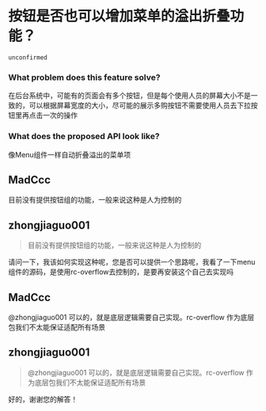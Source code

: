 # 按钮是否也可以增加菜单的溢出折叠功能？

`unconfirmed`

### What problem does this feature solve?

在后台系统中，可能有的页面会有多个按钮，但是每个使用人员的屏幕大小不是一致的，可以根据屏幕宽度的大小，尽可能的展示多购按钮不需要使用人员去下拉按钮里再点击一次的操作

### What does the proposed API look like?

像Menu组件一样自动折叠溢出的菜单项

<!-- generated by ant-design-issue-helper. DO NOT REMOVE -->

## MadCcc

目前没有提供按钮组的功能，一般来说这种是人为控制的

## zhongjiaguo001

> 目前没有提供按钮组的功能，一般来说这种是人为控制的

请问一下，我该如何实现这种呢，您是否可以提供一个思路呢，我看了一下menu组件的源码，是使用rc-overflow去控制的，是要再安装这个自己去实现吗

## MadCcc

@zhongjiaguo001 可以的，就是底层逻辑需要自己实现。rc-overflow 作为底层包我们不太能保证适配所有场景

## zhongjiaguo001

> @zhongjiaguo001 可以的，就是底层逻辑需要自己实现。rc-overflow 作为底层包我们不太能保证适配所有场景

好的，谢谢您的解答！
